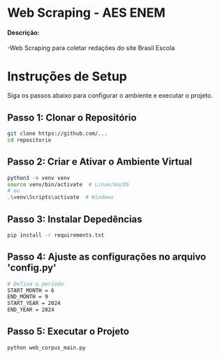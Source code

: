 # Web Scraping - AES ENEM

#### Descrição:
-Web Scraping para coletar redações do site Brasil Escola 


# Instruções de Setup

Siga os passos abaixo para configurar o ambiente e executar o projeto.


## Passo 1: Clonar o Repositório

```bash
git clone https://github.com/...
cd repositorio
```

## Passo 2: Criar e Ativar o Ambiente Virtual

```bash
python3 -m venv venv
source venv/bin/activate  # Linux/macOS
# ou
.\venv\Scripts\activate  # Windows

```


## Passo 3: Instalar Depedências

```bash
pip install -r requirements.txt

```

## Passo 4: Ajuste as configurações no arquivo 'config.py'

```bash
# Defina o período
START_MONTH = 6
END_MONTH = 9
START_YEAR = 2024
END_YEAR = 2024

```

## Passo 5: Executar o Projeto

```bash
python web_corpus_main.py

```